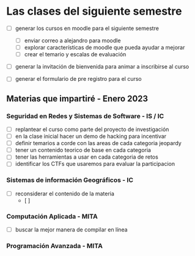 # Las clases del siguiente semestre
- [ ] generar los cursos en moodle para el siguiente semestre
	- [ ] enviar correo a alejandro para moodle
	- [ ] explorar características de moodle que pueda ayudar a mejorar
	- [ ] crear el temario y escalas de evaluación
- [ ] generar la invitación de bienvenida para animar a inscribirse al curso
- [ ] generar el formulario de pre registro para el curso



## Materias que impartiré - Enero 2023
 
### Seguridad en Redes y Sistemas de Software - IS / IC
- [ ] replantear el curso como parte del proyecto de investigación
- [ ] en la clase inicial hacer un demo de hacking para incentivar
- [ ] definir temarios a corde con las areas de cada categoria jeopardy
- [ ] tener un contenido teorico de base en cada categoria
- [ ] tener las herramientas a usar en cada categoria de retos
- [ ] identificar los CTFs que usaremos para evaluar la participacion

### Sistemas de información Geográficos  - IC
- [ ] reconsiderar el contenido de la materia
	- [ ] 
### Computación Aplicada - MITA
- [ ] buscar la mejor manera de compilar en línea

### Programación Avanzada - MITA


